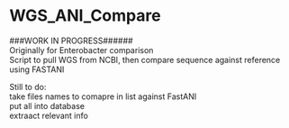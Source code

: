 # WGS_ANI_Compare
###WORK IN PROGRESS###### <br />
Originally for Enterobacter comparison <br />
Script to pull WGS from NCBI, then compare sequence against reference using FASTANI

  Still to do:<br />
    take files names to comapre in list against FastANI <br />
    put all into database <br />
    extraact relevant info <br />
    

